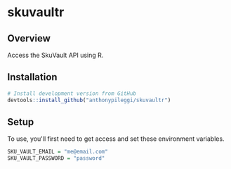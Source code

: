
<!-- README.md is generated from README.Rmd. Please edit that file -->
skuvaultr
=========

Overview
--------

Access the SkuVault API using R.

Installation
------------

``` r
# Install development version from GitHub
devtools::install_github("anthonypileggi/skuvaultr")
```

Setup
-----

To use, you'll first need to get access and set these environment variables.

``` r
SKU_VAULT_EMAIL = "me@email.com"
SKU_VAULT_PASSWORD = "password"
```
